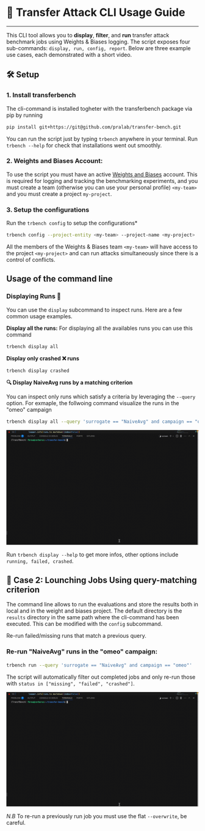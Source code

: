 # 🧪 Transfer Attack CLI Usage Guide
--------------

This CLI tool allows you to **display**, **filter**, and **run** transfer attack benchmark jobs using Weights & Biases logging. The script exposes four sub-commands: `display, run, config, report`.
Below are three example use cases, each demonstrated with a short video.

## 🛠️ Setup

### 1. **Install transferbench**

The cli-command is installed togheter with the transferbench package via pip by running
```bash
pip install git+https://git@github.com/pralab/transfer-bench.git
```
You can run the script just by typing `trbench` anywhere in your terminal.
Run `trbench --help` for check that installations went out smoothly.

### 2. **Weights and Biases Account**: 
To use the script you must have an active [Weights and Biases](https://wandb.ai/) account. This is required for logging and tracking the benchmarking experiments, and you must create a team (otherwise you can use your personal profile) `<my-team>` and you must create a project `my-project`.

### 3. **Setup the configurations**

Run the `trbench config` to setup the configurations*
```bash
trbench config --project-entity <my-team> --project-name <my-project>
```

All the members of the Weights & Biases team `<my-team>` will have access to the project `<my-project>` and can run attacks simultaneously since there is a control of conflicts.


## Usage of the command line

### Displaying Runs 👀 

You can use the `display` subcommand to inspect runs. Here are a few common usage examples.

**Display all the runs:** For displaying all the availables runs you can use this command
```bash
trbench display all
```

**Display only crashed ❌ runs**
```bash
trbench display crashed
```

**🔍 Display NaiveAvg runs by a matching criterion**

You can inspect only runs which satisfy a criteria by leveraging the `--query` option. For exmaple, the follwoing command visualize the runs in the "omeo" campaign
```bash
trbench display all --query 'surrogate == "NaiveAvg" and campaign == "omeo"'
```
![Watch Case 1 Demo](../../examples/demos/demo_display_all.gif)


Run `trbench display --help` to get more infos, other options include `running, failed, crashed`.


## 🚀 Case 2: Lounching Jobs Using query-matching criterion

The command line allows to run the evaluations and store the results both in local and in the weight and biases project. The default directory is the `results` directory in the same path where the cli-command has been executed. This can be modified with the `config` subcommand.

Re-run failed/missing runs that match a previous query.
### Re-run "NaiveAvg" runs in the "omeo" campaign:
```bash
trbench run --query 'surrogate == "NaiveAvg" and campaign == "omeo"'
```

The script will automatically filter out completed jobs and only re-run those with `status in ["missing", "failed", "crashed"]`.

![Watch Case 2 Demo](../../examples/demos/demo_running_batch.gif)

*N.B* To re-run a previously run job you must use the flat `--overwrite`, be careful.




